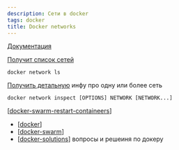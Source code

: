```yaml
---
description: Сети в docker
tags: docker
title: Docker networks
---
```

[Документация](https://docs.docker.com/network/)

[Получит список сетей](https://docs.docker.com/engine/reference/commandline/network_ls/)

```shell
docker network ls
```

[Получить детальную](https://docs.docker.com/engine/reference/commandline/network_inspect/) инфу про одну или более сеть

```shell
docker network inspect [OPTIONS] NETWORK [NETWORK...]
```

[[docker-swarm-restart-containeers]]

- [[docker]]
- [[docker-swarm]]
- [[docker-solutions]] вопросы и решеиня по докеру

[//begin]: # "Autogenerated link references for markdown compatibility"
[docker-swarm-restart-containeers]: docker-swarm-restart-containeers "Docker swarm restart services"
[docker]: ..%2Flists%2Fdocker "Docker"
[docker-swarm]: docker-swarm "Docker swarm"
[docker-solutions]: docker-solutions "docker solutions"
[//end]: # "Autogenerated link references"